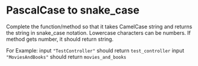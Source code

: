 # PascalCase to snake_case

Complete the function/method so that it takes CamelCase string and returns the string in snake_case notation. Lowercase characters can be numbers. If method gets number, it should return string.

For Example:
input `"TestController"` should return `test_controller`
input `"MoviesAndBooks"` should return `movies_and_books`

